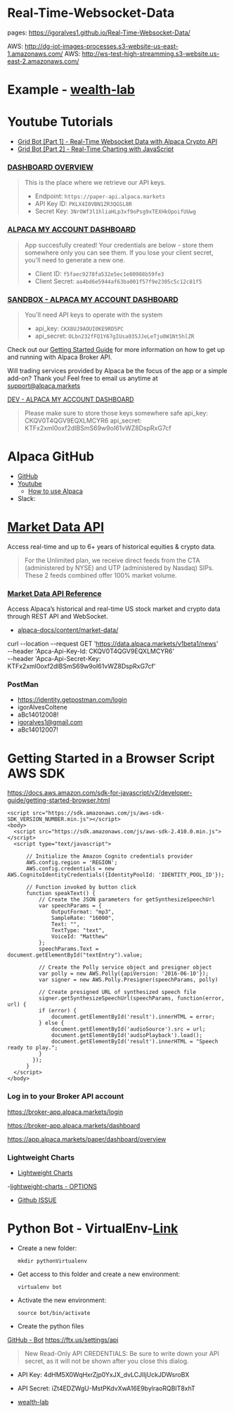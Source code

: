 # Real-Time-Websocket-Data
pages: https://igoralves1.github.io/Real-Time-Websocket-Data/

AWS: http://dg-iot-images-processes.s3-website-us-east-1.amazonaws.com/
AWS: http://ws-test-high-streamming.s3-website.us-east-2.amazonaws.com/

# Example - [wealth-lab](https://www.wealth-lab.com/Extension)

# Youtube Tutorials
- [Grid Bot [Part 1] - Real-Time Websocket Data with Alpaca Crypto API](https://www.youtube.com/watch?v=6U6NhKAbO5Y&t=25s)
- [Grid Bot [Part 2] - Real-Time Charting with JavaScript](https://www.youtube.com/watch?v=fHPPnZcsDEo)

### [DASHBOARD OVERVIEW](https://app.alpaca.markets/paper/dashboard/overview)
> This is the place where we retrieve our API keys.
> - Endpoint: `https://paper-api.alpaca.markets`
> - API Key ID: `PKLX4I0VBN1ZR3QGSL8R`
> - Secret Key: `3NrOWf3l1hliaHLp3xf9oPsg9xTEXHkOpoifUUwg`
### [ALPACA MY ACCOUNT DASHBOARD](https://app.alpaca.markets/brokerage/apps/manage)
>App succesfully created! Your credentials are below - store them somewhere only you can see them. If you lose your client secret, you'll need to generate a new one.
> - Client ID:
`f5faec9278fa532e5ec1e00988b59fe3`
> - Client Secret:
`aa4bd6e5944af63ba001f57f9e2305c5c12c81f5`

### [SANDBOX - ALPACA MY ACCOUNT DASHBOARD](https://broker-app.alpaca.markets/onboarding)
> You'll need API keys to operate with the system 
> - api_key: `CKX8UJ9AOUI0KE9RD5PC`
> - api_secret: `OLbn232fFQ1Y67gIUsa035JJeLeTju0W1Nt5hlZR`

Check out our
[Getting Started Guide](https://alpaca.markets/docs/broker/)
for more information on how to get up and running with Alpaca Broker API.

Will trading services provided by Alpaca be the focus of the app or a simple add-on?
Thank you!
Feel free to email us anytime at
support@alpaca.markets

[DEV - ALPACA MY ACCOUNT DASHBOARD](https://broker-app.alpaca.markets/dev)
>Please make sure to store those keys somewhere safe
api_key: CKQV0T4QGV9EQXLMCYR6
api_secret: KTFx2xml0oxf2dIBSmS69w9oI61vWZ8DspRxG7cf

# Alpaca GitHub
- [GitHub](https://github.com/alpacahq/)
- [Youtube](https://www.youtube.com/channel/UC_QGP6WixhTPGyypS4XuTmA)
  - [How to use Alpaca](https://www.youtube.com/watch?v=W6fVqbntvnI&list=PLfVbHYUC5FiJtW331vdY_6upmjIQxMhwu&index=1)
- Slack: 



# [Market Data API](https://alpaca.markets/docs/market-data/)
Access real-time and up to 6+ years of historical equities & crypto data.
> For the Unlimited plan, we receive direct feeds from the CTA (administered by NYSE) and UTP (administered by Nasdaq) SIPs. These 2 feeds combined offer 100% market volume.

### [Market Data API Reference](https://alpaca.markets/docs/api-references/market-data-api/)
Access Alpaca’s historical and real-time US stock market and crypto data through REST API and WebSocket.
- [alpaca-docs/content/market-data/](https://github.com/alpacahq/alpaca-docs/tree/master/content/market-data)



curl --location --request GET 'https://data.alpaca.markets/v1beta1/news' \
--header 'Apca-Api-Key-Id: CKQV0T4QGV9EQXLMCYR6' \
--header 'Apca-Api-Secret-Key: KTFx2xml0oxf2dIBSmS69w9oI61vWZ8DspRxG7cf'


### PostMan  
- https://identity.getpostman.com/login  
- igorAlvesColtene  
- aBc14012008!  
- igoralves1@gmail.com  
- aBc14012007!  

# Getting Started in a Browser Script AWS SDK
https://docs.aws.amazon.com/sdk-for-javascript/v2/developer-guide/getting-started-browser.html
```
<script src="https://sdk.amazonaws.com/js/aws-sdk-SDK_VERSION_NUMBER.min.js"></script>
<body>
  <script src="https://sdk.amazonaws.com/js/aws-sdk-2.410.0.min.js"></script>
  <script type="text/javascript">

      // Initialize the Amazon Cognito credentials provider
      AWS.config.region = 'REGION';
      AWS.config.credentials = new AWS.CognitoIdentityCredentials({IdentityPoolId: 'IDENTITY_POOL_ID'});

      // Function invoked by button click
      function speakText() {
          // Create the JSON parameters for getSynthesizeSpeechUrl
          var speechParams = {
              OutputFormat: "mp3",
              SampleRate: "16000",
              Text: "",
              TextType: "text",
              VoiceId: "Matthew"
          };
          speechParams.Text = document.getElementById("textEntry").value;

          // Create the Polly service object and presigner object
          var polly = new AWS.Polly({apiVersion: '2016-06-10'});
          var signer = new AWS.Polly.Presigner(speechParams, polly)

          // Create presigned URL of synthesized speech file
          signer.getSynthesizeSpeechUrl(speechParams, function(error, url) {
          if (error) {
              document.getElementById('result').innerHTML = error;
          } else {
              document.getElementById('audioSource').src = url;
              document.getElementById('audioPlayback').load();
              document.getElementById('result').innerHTML = "Speech ready to play.";
          }
        });
      }
  </script>
</body>
```
### Log in to your Broker API account
https://broker-app.alpaca.markets/login

https://broker-app.alpaca.markets/dashboard

https://app.alpaca.markets/paper/dashboard/overview


### Lightweight Charts
- [Lightweight Charts](https://www.tradingview.com/lightweight-charts/)

-[lightweight-charts - OPTIONS](https://tradingview.github.io/lightweight-charts/docs/api)

- [Github ISSUE](https://github.com/tradingview/lightweight-charts/issues/1002)


# Python Bot - VirtualEnv-[Link](https://igoralves1workspace.slack.com/archives/C0183R7BVQA/p1642796672000100?thread_ts=1600646972.000500&cid=C0183R7BVQA)
- Create a new folder:
  ```
  mkdir pythonVirtualenv 
  ```
- Get access to this folder and create a new environment:
  ```
  virtualenv bot
  ```
- Activate the new environment:
  ```
  source bot/bin/activate
  ```
- Create the python files


[GitHub - Bot](https://github.com/search?q=bot)
https://ftx.us/settings/api
> New Read-Only API CREDENTIALS: Be sure to write down your API secret, as it will not be shown after you close this dialog.
  - API Key: 4dHM5X0WqHxrZjp0YxJX_dvLCJIljUckJDWsroBX
  - API Secret: iZt4EDZWgU-MstPKdvXwA16E9bylraoRQBIT8xhT

- [wealth-lab](https://www.wealth-lab.com/Extension)
